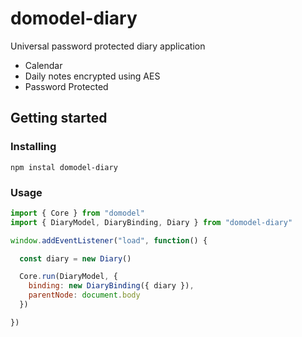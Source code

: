 # domodel-diary

Universal password protected diary application

- Calendar
- Daily notes encrypted using AES
- Password Protected

## Getting started

### Installing

```npm instal domodel-diary```

### Usage

```javascript
import { Core } from "domodel"
import { DiaryModel, DiaryBinding, Diary } from "domodel-diary"

window.addEventListener("load", function() {

  const diary = new Diary()

  Core.run(DiaryModel, {
    binding: new DiaryBinding({ diary }),
    parentNode: document.body
  })

})

```
